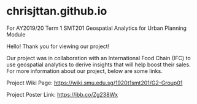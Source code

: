 # chrisjttan.github.io
For AY2019/20 Term 1 SMT201 Geospatial Analytics for Urban Planning Module

Hello! 
Thank you for viewing our project!

Our project was in collaboration with an International Food Chain (IFC) to use geospatial analytics to derive insights that will help boost their sales. 
For more information about our project, below are some links.

Project Wiki Page: https://wiki.smu.edu.sg/1920t1smt201/G2-Group01

Project Poster Link: https://ibb.co/Zg238Wx
